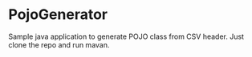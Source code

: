 # PojoGenerator
Sample java application to generate POJO class from CSV header. 
Just clone the repo and run mavan.

